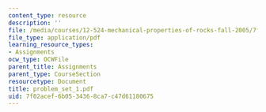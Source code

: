```yaml
---
content_type: resource
description: ''
file: /media/courses/12-524-mechanical-properties-of-rocks-fall-2005/7f02acef6b0534368ca7c47d61180675_problem_set_1.pdf
file_type: application/pdf
learning_resource_types:
- Assignments
ocw_type: OCWFile
parent_title: Assignments
parent_type: CourseSection
resourcetype: Document
title: problem_set_1.pdf
uid: 7f02acef-6b05-3436-8ca7-c47d61180675
---
```

